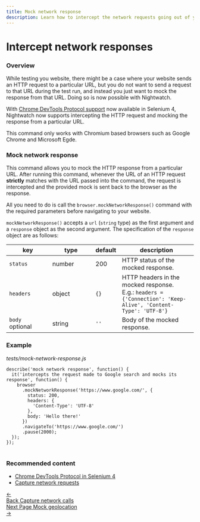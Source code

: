 ```yaml
---
title: Mock network response
description: Learn how to intercept the network requests going out of your browser and mock their responses.
---
```


<div class="page-header"><h1>Intercept network responses</h1></div>

### Overview

While testing you website, there might be a case where your website sends an HTTP request to a particular URL, but you do not want to send a request to that URL during the test run, and instead you just want to mock the response from that URL. Doing so is now possible with Nightwatch.

With [Chrome DevTools Protocol support](https://www.selenium.dev/documentation/webdriver/bidirectional/chrome_devtools/) now available in Selenium 4, Nightwatch now supports intercepting the HTTP request and mocking the response from a particular URL.

<div class="alert alert-info">
  This command only works with Chromium based browsers such as Google Chrome and Microsoft Egde.
</div>

### Mock network response

This command allows you to mock the HTTP response from a particular URL. After running this command, whenever the URL of an HTTP request **strictly** matches with the URL passed into the command, the request is intercepted and the provided mock is sent back to the browser as the response.

All you need to do is call the `browser.mockNetworkResponse()` command with the required parameters before navigating to your website.

`mockNetworkResponse()` accepts a `url` (`string` type) as the first argument and a `response` object as the second argument. The specification of the `response` object are as follows:

<table class="table table-bordered table-striped">
  <thead>
   <tr>
     <th style="width: 100px;">key</th>
     <th style="width: 100px;">type</th>
     <th style="width: 50px;">default</th>
     <th>description</th>
   </tr>
  </thead>
  <tbody>
    <tr>
      <td><code>status</code></td>
      <td>number</td>
      <td>200</td>
      <td>HTTP status of the mocked response.</td>
    </tr>
    <tr>
      <td><code>headers</code></td>
      <td>object</td>
      <td><code>{}</code></td>
      <td>HTTP headers in the mocked response.<br>E.g.: <code>headers = {'Connection': 'Keep-Alive', 'Content-Type': 'UTF-8'}</code></td>
    </tr>    
    <tr>
      <td><code>body</code><br><span class="optional">optional</span></td>
      <td>string</td>
      <td><code>''</code></td>
      <td>Body of the mocked response.</td>
    </tr>
  </tbody>
</table>

### Example

<div class="sample-test"><i>tests/mock-network-response.js</i>
<pre class="line-numbers language-javascript">
<code class="language-javascript">describe('mock network response', function() {
  it('intercepts the request made to Google search and mocks its response', function() {
    browser
      .mockNetworkResponse('https://www.google.com/', {
        status: 200,
        headers: {
          'Content-Type': 'UTF-8'
        },
        body: 'Hello there!'
      })
      .navigateTo('https://www.google.com/')
      .pause(2000);
  });
});
</code>
</pre></div>

### Recommended content
- [Chrome DevTools Protocol in Selenium 4](https://www.selenium.dev/documentation/webdriver/bidirectional/chrome_devtools/)
- [Capture network requests](https://nightwatchjs.org/guide/network-requests/capture-network-calls.html)

<div class="doc-pagination pt-40">
  <div class="previous">
    <a href="/guide/network-requests/capture-network-calls.html">
      <span>←</span>
        <div class="d-flex flex-column">
          <span class="smallT">Back</span>
          <span class="bigT">Capture network calls</span>
        </div>
    </a>
  </div>
  <div class="next">
    <a href="/guide/network-requests/mock-geolocation.html">
        <div class="d-flex flex-column">
          <span class="smallT">Next Page</span>
          <span class="bigT">Mock geolocation</span>
        </div>
        <span>→</span>
    </a>
  </div>
</div>